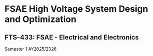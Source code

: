 # FSAE High Voltage System Design and Optimization
## FTS-433: FSAE - Electrical and Electronics    
Semester 1 AY2025/2026
